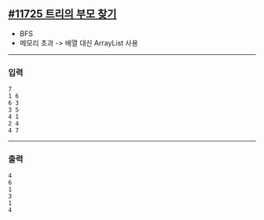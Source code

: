 [#11725 트리의 부모 찾기](https://www.acmicpc.net/problem/11725)
---

- BFS
- 메모리 초과 -> 배열 대신 ArrayList 사용


---

### 입력
```
7
1 6
6 3
3 5
4 1
2 4
4 7
```

---
### 출력
```
4
6
1
3
1
4
```